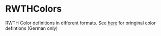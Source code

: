 # RWTHColors

RWTH Color definitions in different formats.
See [here](https://www.google.com/search?q=rwth+farben&rlz=1C1CHBF_deDE792DE792&oq=rwth&aqs=chrome.2.69i60j46i433j35i39j69i60l4j69i65.3509j0j7&sourceid=chrome&ie=UTF-8) for oringinal color defintions (German only)